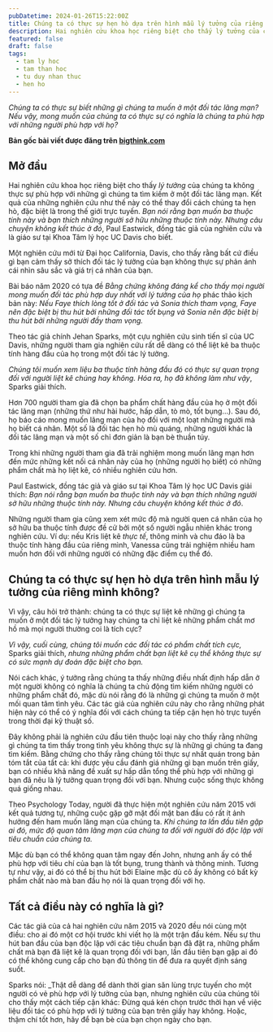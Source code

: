 ```yaml
---
pubDatetime: 2024-01-26T15:22:00Z
title: Chúng ta có thực sự hẹn hò dựa trên hình mẫu lý tưởng của riêng mình không?
description: Hai nghiên cứu khoa học riêng biệt cho thấy lý tưởng của chúng ta không thực sự phù hợp với những gì chúng ta tìm kiếm ở một đối tác lãng mạn. Kết quả của những nghiên cứu như thế này có thể thay đổi cách chúng ta hẹn hò, đặc biệt là trong thế giới trực tuyến.
featured: false
draft: false
tags:
  - tam ly hoc
  - tam than hoc
  - tu duy nhan thuc
  - hen ho
---
```


_Chúng ta có thực sự biết những gì chúng ta muốn ở một đối tác lãng mạn? Nếu vậy, mong muốn của chúng ta có thực sự có nghĩa là chúng ta phù hợp với những người phù hợp với họ?_

**Bản gốc bài viết được đăng trên [bigthink.com](https://bigthink.com/)**

## Mở đầu

Hai nghiên cứu khoa học riêng biệt cho thấy _lý tưởng_ của chúng ta không thực sự phù hợp với những gì chúng ta tìm kiếm ở một đối tác lãng mạn. Kết quả của những nghiên cứu như thế này có thể thay đổi cách chúng ta hẹn hò, đặc biệt là trong thế giới trực tuyến. _Bạn nói rằng bạn muốn ba thuộc tính này và bạn thích những người sở hữu những thuộc tính này. Nhưng câu chuyện không kết thúc ở đó_, Paul Eastwick, đồng tác giả của nghiên cứu và là giáo sư tại Khoa Tâm lý học UC Davis cho biết.

Một nghiên cứu mới từ Đại học California, Davis, cho thấy rằng bất cứ điều gì bạn cảm thấy sở thích đối tác lý tưởng của bạn không thực sự phản ánh cái nhìn sâu sắc và giá trị cá nhân của bạn.

Bài báo năm 2020 có tựa đề _Bằng chứng không đáng kể cho thấy mọi người mong muốn đối tác phù hợp duy nhất với lý tưởng của họ_ phác thảo kịch bản này: _Nếu Faye thích lòng tốt ở đối tác và Sonia thích tham vọng, Faye nên đặc biệt bị thu hút bởi những đối tác tốt bụng và Sonia nên đặc biệt bị thu hút bởi những người đầy tham vọng._

Theo tác giả chính Jehan Sparks, một cựu nghiên cứu sinh tiến sĩ của UC Davis, những người tham gia nghiên cứu rất dễ dàng có thể liệt kê ba thuộc tính hàng đầu của họ trong một đối tác lý tưởng.

_Chúng tôi muốn xem liệu ba thuộc tính hàng đầu đó có thực sự quan trọng đối với người liệt kê chúng hay không. Hóa ra, họ đã không làm như vậy_, Sparks giải thích.

Hơn 700 người tham gia đã chọn ba phẩm chất hàng đầu của họ ở một đối tác lãng mạn (những thứ như hài hước, hấp dẫn, tò mò, tốt bụng…). Sau đó, họ báo cáo mong muốn lãng mạn của họ đối với một loạt những người mà họ biết cá nhân. Một số là đối tác hẹn hò mù quáng, những người khác là đối tác lãng mạn và một số chỉ đơn giản là bạn bè thuần túy.

Trong khi những người tham gia đã trải nghiệm mong muốn lãng mạn hơn đến mức những kết nối cá nhân này của họ (những người họ biết) có những phẩm chất mà họ liệt kê, có nhiều nghiên cứu hơn.

Paul Eastwick, đồng tác giả và giáo sư tại Khoa Tâm lý học UC Davis giải thích: _Bạn nói rằng bạn muốn ba thuộc tính này và bạn thích những người sở hữu những thuộc tính này. Nhưng câu chuyện không kết thúc ở đó_.

Những người tham gia cũng xem xét mức độ mà người quen cá nhân của họ sở hữu ba thuộc tính được đề cử bởi một số người ngẫu nhiên khác trong nghiên cứu. Ví dụ: nếu Kris liệt kê _thực tế_, thông minh và chu đáo là ba thuộc tính hàng đầu của riêng mình, Vanessa cũng trải nghiệm nhiều ham muốn hơn đối với những người có những đặc điểm cụ thể đó.

## Chúng ta có thực sự hẹn hò dựa trên hình mẫu lý tưởng của riêng mình không?

Vì vậy, câu hỏi trở thành: chúng ta có thực sự liệt kê những gì chúng ta muốn ở một đối tác lý tưởng hay chúng ta chỉ liệt kê những phẩm chất mơ hồ mà mọi người thường coi là tích cực?

_Vì vậy, cuối cùng, chúng tôi muốn các đối tác có phẩm chất tích cực,_ Sparks giải thích, _nhưng những phẩm chất bạn liệt kê cụ thể không thực sự có sức mạnh dự đoán đặc biệt cho bạn._

Nói cách khác, ý tưởng rằng chúng ta thấy những điều nhất định hấp dẫn ở một người không có nghĩa là chúng ta chủ động tìm kiếm những người có những phẩm chất đó, mặc dù nói rằng đó là những gì chúng ta muốn ở một mối quan tâm tình yêu. Các tác giả của nghiên cứu này cho rằng những phát hiện này có thể có ý nghĩa đối với cách chúng ta tiếp cận hẹn hò trực tuyến trong thời đại kỹ thuật số.

Đây không phải là nghiên cứu đầu tiên thuộc loại này cho thấy rằng những gì chúng ta tìm thấy trong tình yêu không thực sự là những gì chúng ta đang tìm kiếm. Bằng chứng cho thấy rằng chúng tôi thực sự nhất quán trong bản tóm tắt của tất cả: khi được yêu cầu đánh giá những gì bạn muốn trên giấy, bạn có nhiều khả năng đề xuất sự hấp dẫn tổng thể phù hợp với những gì bạn đã nêu là lý tưởng quan trọng đối với bạn. Nhưng cuộc sống thực không quá giống nhau.

Theo Psychology Today, người đã thực hiện một nghiên cứu năm 2015 với kết quả tương tự, những cuộc gặp gỡ mặt đối mặt ban đầu có rất ít ảnh hưởng đến ham muốn lãng mạn của chúng ta. _Khi chúng ta lần đầu tiên gặp ai đó, mức độ quan tâm lãng mạn của chúng ta đối với người đó độc lập với tiêu chuẩn của chúng ta._

Mặc dù bạn có thể không quan tâm ngay đến John, nhưng anh ấy có thể phù hợp với tiêu chí của bạn là tốt bụng, trung thành và thông minh. Tương tự như vậy, ai đó có thể bị thu hút bởi Elaine mặc dù cô ấy không có bất kỳ phẩm chất nào mà ban đầu họ nói là quan trọng đối với họ.

## Tất cả điều này có nghĩa là gì?

Các tác giả của cả hai nghiên cứu năm 2015 và 2020 đều nói cùng một điều: cho ai đó một cơ hội trước khi viết họ là một trận đấu kém. Nếu sự thu hút ban đầu của bạn độc lập với các tiêu chuẩn bạn đã đặt ra, những phẩm chất mà bạn đã liệt kê là quan trọng đối với bạn, lần đầu tiên bạn gặp ai đó có thể không cung cấp cho bạn đủ thông tin để đưa ra quyết định sáng suốt.

Sparks nói: _Thật dễ dàng để dành thời gian săn lùng trực tuyến cho một người có vẻ phù hợp với lý tưởng của bạn, nhưng nghiên cứu của chúng tôi cho thấy một cách tiếp cận khác: Đừng quá kén chọn trước thời hạn về việc liệu đối tác có phù hợp với lý tưởng của bạn trên giấy hay không. Hoặc, thậm chí tốt hơn, hãy để bạn bè của bạn chọn ngày cho bạn.